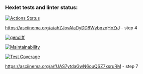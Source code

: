 ### Hexlet tests and linter status:
[![Actions Status](https://github.com/ShaganKonstantin/frontend-project-46/actions/workflows/hexlet-check.yml/badge.svg)](https://github.com/ShaganKonstantin/frontend-project-46/actions)

https://asciinema.org/a/ahZJovAIaDyDD8WybqzqHoZrJ - step 4

[![gendiff](https://github.com/ShaganKonstantin/frontend-project-46/actions/workflows/gendiff.yml/badge.svg)](https://github.com/ShaganKonstantin/frontend-project-46/actions/workflows/gendiff.yml) 

[![Maintainability](https://api.codeclimate.com/v1/badges/7bcded4e108acd4f0941/maintainability)](https://codeclimate.com/github/ShaganKonstantin/frontend-project-46/maintainability)

[![Test Coverage](https://api.codeclimate.com/v1/badges/7bcded4e108acd4f0941/test_coverage)](https://codeclimate.com/github/ShaganKonstantin/frontend-project-46/test_coverage)

https://asciinema.org/a/fUAS7ytdaGwN6ouQSZ7xsruRM - step 7